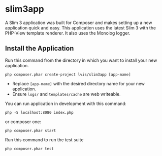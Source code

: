 # slim3app
A Slim 3 application was built for Composer and makes setting up a new application quick and easy.
This application uses the latest Slim 3 with the PHP-View template renderer. It also uses the Monolog logger.

## Install the Application
Run this command from the directory in which you want to install your new application.

    php composer.phar create-project lvis/slim3app [app-name]

* Replace <code>[app-name]</code> with the desired directory name for your new application.
* Ensure `logs/` and `templates/cache` are web writeable.

You can run application in development with this command:

    php -S localhost:8080 index.php
    
or composer one:

    php composer.phar start
    
Run this command to run the test suite

	php composer.phar test

